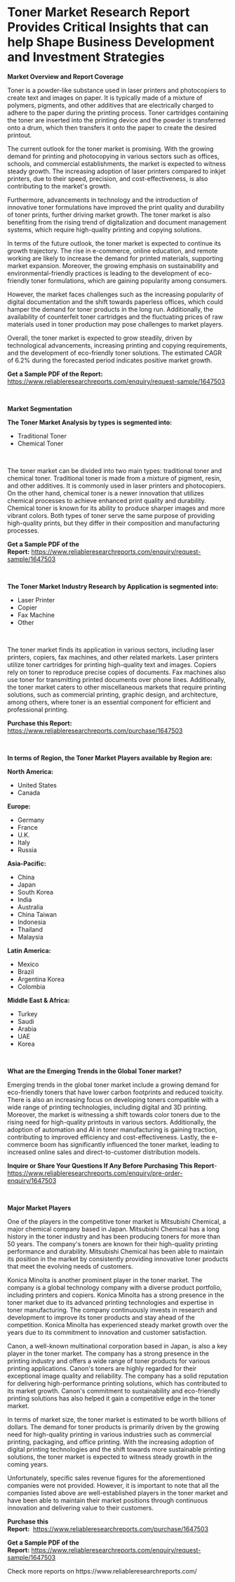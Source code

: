 <p><h1>Toner Market Research Report Provides Critical Insights that can help Shape Business Development and Investment Strategies</h1></p><p><strong>Market Overview and Report Coverage</strong></p>
<p><p>Toner is a powder-like substance used in laser printers and photocopiers to create text and images on paper. It is typically made of a mixture of polymers, pigments, and other additives that are electrically charged to adhere to the paper during the printing process. Toner cartridges containing the toner are inserted into the printing device and the powder is transferred onto a drum, which then transfers it onto the paper to create the desired printout.</p><p>The current outlook for the toner market is promising. With the growing demand for printing and photocopying in various sectors such as offices, schools, and commercial establishments, the market is expected to witness steady growth. The increasing adoption of laser printers compared to inkjet printers, due to their speed, precision, and cost-effectiveness, is also contributing to the market's growth.</p><p>Furthermore, advancements in technology and the introduction of innovative toner formulations have improved the print quality and durability of toner prints, further driving market growth. The toner market is also benefiting from the rising trend of digitalization and document management systems, which require high-quality printing and copying solutions.</p><p>In terms of the future outlook, the toner market is expected to continue its growth trajectory. The rise in e-commerce, online education, and remote working are likely to increase the demand for printed materials, supporting market expansion. Moreover, the growing emphasis on sustainability and environmental-friendly practices is leading to the development of eco-friendly toner formulations, which are gaining popularity among consumers.</p><p>However, the market faces challenges such as the increasing popularity of digital documentation and the shift towards paperless offices, which could hamper the demand for toner products in the long run. Additionally, the availability of counterfeit toner cartridges and the fluctuating prices of raw materials used in toner production may pose challenges to market players.</p><p>Overall, the toner market is expected to grow steadily, driven by technological advancements, increasing printing and copying requirements, and the development of eco-friendly toner solutions. The estimated CAGR of 6.2% during the forecasted period indicates positive market growth.</p></p>
<p><strong>Get a Sample PDF of the Report:</strong> <a href="https://www.reliableresearchreports.com/enquiry/request-sample/1647503">https://www.reliableresearchreports.com/enquiry/request-sample/1647503</a></p>
<p>&nbsp;</p>
<p><strong>Market Segmentation</strong></p>
<p><strong>The Toner Market Analysis by types is segmented into:</strong></p>
<p><ul><li>Traditional Toner</li><li>Chemical Toner</li></ul></p>
<p>&nbsp;</p>
<p><p>The toner market can be divided into two main types: traditional toner and chemical toner. Traditional toner is made from a mixture of pigment, resin, and other additives. It is commonly used in laser printers and photocopiers. On the other hand, chemical toner is a newer innovation that utilizes chemical processes to achieve enhanced print quality and durability. Chemical toner is known for its ability to produce sharper images and more vibrant colors. Both types of toner serve the same purpose of providing high-quality prints, but they differ in their composition and manufacturing processes.</p></p>
<p><strong>Get a Sample PDF of the Report:</strong>&nbsp;<a href="https://www.reliableresearchreports.com/enquiry/request-sample/1647503">https://www.reliableresearchreports.com/enquiry/request-sample/1647503</a></p>
<p>&nbsp;</p>
<p><strong>The Toner Market Industry Research by Application is segmented into:</strong></p>
<p><ul><li>Laser Printer</li><li>Copier</li><li>Fax Machine</li><li>Other</li></ul></p>
<p>&nbsp;</p>
<p><p>The toner market finds its application in various sectors, including laser printers, copiers, fax machines, and other related markets. Laser printers utilize toner cartridges for printing high-quality text and images. Copiers rely on toner to reproduce precise copies of documents. Fax machines also use toner for transmitting printed documents over phone lines. Additionally, the toner market caters to other miscellaneous markets that require printing solutions, such as commercial printing, graphic design, and architecture, among others, where toner is an essential component for efficient and professional printing.</p></p>
<p><strong>Purchase this Report:</strong>&nbsp; <a href="https://www.reliableresearchreports.com/purchase/1647503">https://www.reliableresearchreports.com/purchase/1647503</a></p>
<p>&nbsp;</p>
<p><strong>In terms of Region, the Toner Market Players available by Region are:</strong></p>
<p>
    <p> <strong> North America: </strong>
        <ul>
            <li>United States</li>
            <li>Canada</li>
        </ul>
        </p> 
    <p> <strong> Europe: </strong>
        <ul>
            <li>Germany</li>
            <li>France</li>
            <li>U.K.</li>
            <li>Italy</li>
            <li>Russia</li>
        </ul>
        </p> 
    <p> <strong> Asia-Pacific: </strong>
        <ul>
            <li>China</li>
            <li>Japan</li>
            <li>South Korea</li>
            <li>India</li>
            <li>Australia</li>
            <li>China Taiwan</li>
            <li>Indonesia</li>
            <li>Thailand</li>
            <li>Malaysia</li>
        </ul>
        </p> 
    <p> <strong> Latin America: </strong>
        <ul>
            <li>Mexico</li>
            <li>Brazil</li>
            <li>Argentina Korea</li>
            <li>Colombia</li>
        </ul>
        </p> 
    <p> <strong> Middle East & Africa: </strong>
        <ul>
            <li>Turkey</li>
            <li>Saudi</li>
            <li>Arabia</li>
            <li>UAE</li>
            <li>Korea</li>
        </ul>
    </p>
    </p>
<p>&nbsp;</p>
<p><strong>What are the Emerging Trends in the Global Toner market?</strong></p>
<p><p>Emerging trends in the global toner market include a growing demand for eco-friendly toners that have lower carbon footprints and reduced toxicity. There is also an increasing focus on developing toners compatible with a wide range of printing technologies, including digital and 3D printing. Moreover, the market is witnessing a shift towards color toners due to the rising need for high-quality printouts in various sectors. Additionally, the adoption of automation and AI in toner manufacturing is gaining traction, contributing to improved efficiency and cost-effectiveness. Lastly, the e-commerce boom has significantly influenced the toner market, leading to increased online sales and direct-to-customer distribution models.</p></p>
<p><strong>Inquire or Share Your Questions If Any Before Purchasing This Report</strong>- <a href="https://www.reliableresearchreports.com/enquiry/pre-order-enquiry/1647503">https://www.reliableresearchreports.com/enquiry/pre-order-enquiry/1647503</a></p>
<p>&nbsp;</p>
<p><strong>Major Market Players</strong></p>
<p><p>One of the players in the competitive toner market is Mitsubishi Chemical, a major chemical company based in Japan. Mitsubishi Chemical has a long history in the toner industry and has been producing toners for more than 50 years. The company's toners are known for their high-quality printing performance and durability. Mitsubishi Chemical has been able to maintain its position in the market by consistently providing innovative toner products that meet the evolving needs of customers.</p><p>Konica Minolta is another prominent player in the toner market. The company is a global technology company with a diverse product portfolio, including printers and copiers. Konica Minolta has a strong presence in the toner market due to its advanced printing technologies and expertise in toner manufacturing. The company continuously invests in research and development to improve its toner products and stay ahead of the competition. Konica Minolta has experienced steady market growth over the years due to its commitment to innovation and customer satisfaction.</p><p>Canon, a well-known multinational corporation based in Japan, is also a key player in the toner market. The company has a strong presence in the printing industry and offers a wide range of toner products for various printing applications. Canon's toners are highly regarded for their exceptional image quality and reliability. The company has a solid reputation for delivering high-performance printing solutions, which has contributed to its market growth. Canon's commitment to sustainability and eco-friendly printing solutions has also helped it gain a competitive edge in the toner market.</p><p>In terms of market size, the toner market is estimated to be worth billions of dollars. The demand for toner products is primarily driven by the growing need for high-quality printing in various industries such as commercial printing, packaging, and office printing. With the increasing adoption of digital printing technologies and the shift towards more sustainable printing solutions, the toner market is expected to witness steady growth in the coming years.</p><p>Unfortunately, specific sales revenue figures for the aforementioned companies were not provided. However, it is important to note that all the companies listed above are well-established players in the toner market and have been able to maintain their market positions through continuous innovation and delivering value to their customers.</p></p>
<p><strong>Purchase this Report:</strong>&nbsp;&nbsp;<a href="https://www.reliableresearchreports.com/purchase/1647503">https://www.reliableresearchreports.com/purchase/1647503</a></p>
<p></p>
<p><strong>Get a Sample PDF of the Report:</strong>&nbsp;<a href="https://www.reliableresearchreports.com/enquiry/request-sample/1647503">https://www.reliableresearchreports.com/enquiry/request-sample/1647503</a></p>
<p>Check more reports on https://www.reliableresearchreports.com/</p>